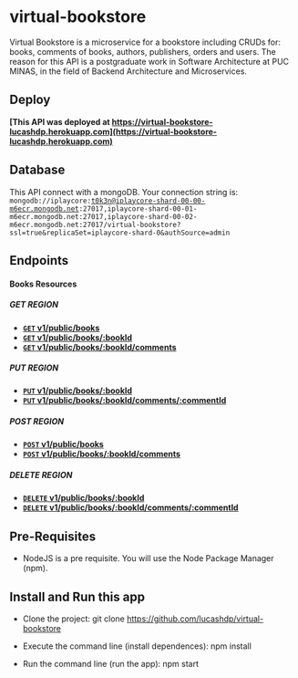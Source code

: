 # virtual-bookstore
Virtual Bookstore is a microservice for a bookstore including CRUDs for: books, comments of books, authors, publishers, orders and users. The reason for this API is a postgraduate work in Software Architecture at PUC MINAS, in the field of Backend Architecture and Microservices.

## Deploy
**[This API was deployed at https://virtual-bookstore-lucashdp.herokuapp.com](https://virtual-bookstore-lucashdp.herokuapp.com)**

## Database
This API connect with a mongoDB.
Your connection string is: <code>mongodb://iplaycore:t0k3n@iplaycore-shard-00-00-m6ecr.mongodb.net:27017,iplaycore-shard-00-01-m6ecr.mongodb.net:27017,iplaycore-shard-00-02-m6ecr.mongodb.net:27017/virtual-bookstore?ssl=true&replicaSet=iplaycore-shard-0&authSource=admin</code>

## Endpoints

#### Books Resources

##### GET REGION
- **[<code>GET</code> v1/public/books](https://github.com/lucashdp/virtual-bookstore/blob/master/api-documentation/books/GET_BOOKS.md)**
- **[<code>GET</code> v1/public/books/:bookId](https://github.com/lucashdp/virtual-bookstore/blob/master/api-documentation/books/GET_BOOKS_BY_ID.md)**
- **[<code>GET</code> v1/public/books/:bookId/comments](https://github.com/lucashdp/virtual-bookstore/blob/master/api-documentation/books/GET_COMMENTS.md)**

##### PUT REGION
- **[<code>PUT</code> v1/public/books/:bookId](https://github.com/lucashdp/virtual-bookstore/blob/master/api-documentation/books/PUT_BOOKS.md)**
- **[<code>PUT</code> v1/public/books/:bookId/comments/:commentId](https://github.com/lucashdp/virtual-bookstore/blob/master/api-documentation/books/PUT_COMMENTS.md)**

##### POST REGION
- **[<code>POST</code> v1/public/books](https://github.com/lucashdp/virtual-bookstore/blob/master/api-documentation/books/POST_BOOKS.md)**
- **[<code>POST</code> v1/public/books/:bookId/comments](https://github.com/lucashdp/virtual-bookstore/blob/master/api-documentation/books/POST_COMMENTS.md)**

##### DELETE REGION
- **[<code>DELETE</code> v1/public/books/:bookId](https://github.com/lucashdp/virtual-bookstore/blob/master/api-documentation/books/DELETE_BOOKS.md)**
- **[<code>DELETE</code> v1/public/books/:bookId/comments/:commentId](https://github.com/lucashdp/virtual-bookstore/blob/master/api-documentation/books/DELETE_COMMENTS.md)**


## Pre-Requisites

- NodeJS is a pre requisite. You will use the Node Package Manager (npm).

## Install and Run this app

- Clone the project:
    git clone https://github.com/lucashdp/virtual-bookstore

- Execute the command line (install dependences):
    npm install

- Run the command line (run the app):
    npm start